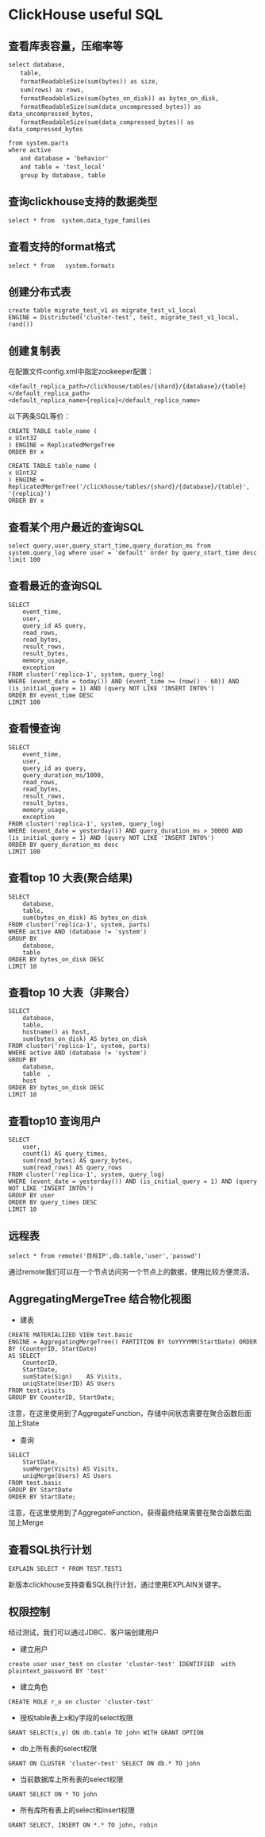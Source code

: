 # ClickHouse useful SQL

## 查看库表容量，压缩率等
```
select database,
　　table,
　　formatReadableSize(sum(bytes)) as size,
　　sum(rows) as rows,
　　formatReadableSize(sum(bytes_on_disk)) as bytes_on_disk,
　　formatReadableSize(sum(data_uncompressed_bytes)) as data_uncompressed_bytes,
　　formatReadableSize(sum(data_compressed_bytes)) as data_compressed_bytes

from system.parts
where active
　　and database = 'behavior'
　　and table = 'test_local'
　　group by database, table
```

## 查询clickhouse支持的数据类型
```
select * from  system.data_type_families 
```

## 查看支持的format格式
```
select * from   system.formats 
```

## 创建分布式表
```
create table migrate_test_v1 as migrate_test_v1_local 
ENGINE = Distributed('cluster-test', test, migrate_test_v1_local, rand())
```

## 创建复制表

在配置文件config.xml中指定zookeeper配置：
```
<default_replica_path>/clickhouse/tables/{shard}/{database}/{table}</default_replica_path>
<default_replica_name>{replica}</default_replica_name>
```
以下两条SQL等价：
```
CREATE TABLE table_name (
x UInt32
) ENGINE = ReplicatedMergeTree
ORDER BY x
```
```
CREATE TABLE table_name (
x UInt32
) ENGINE = ReplicatedMergeTree('/clickhouse/tables/{shard}/{database}/{table}', '{replica}')
ORDER BY x
```
## 查看某个用户最近的查询SQL
```
select query,user,query_start_time,query_duration_ms from system.query_log where user = 'default' order by query_start_time desc limit 100 
```
## 查看最近的查询SQL
```
SELECT   
    event_time,   
    user,   
    query_id AS query,   
    read_rows,   
    read_bytes,   
    result_rows,   
    result_bytes,   
    memory_usage,   
    exception  
FROM cluster('replica-1', system, query_log)  
WHERE (event_date = today()) AND (event_time >= (now() - 60)) AND (is_initial_query = 1) AND (query NOT LIKE 'INSERT INTO%')  
ORDER BY event_time DESC  
LIMIT 100  
```
## 查看慢查询
```
SELECT   
    event_time,   
    user,   
    query_id as query,  
    query_duration_ms/1000,
    read_rows,   
    read_bytes,   
    result_rows,   
    result_bytes,   
    memory_usage,   
    exception  
FROM cluster('replica-1', system, query_log)  
WHERE (event_date = yesterday()) AND query_duration_ms > 30000 AND (is_initial_query = 1) AND (query NOT LIKE 'INSERT INTO%')  
ORDER BY query_duration_ms desc  
LIMIT 100  
```

## 查看top 10 大表(聚合结果)
```
SELECT   
    database,   
    table,   
    sum(bytes_on_disk) AS bytes_on_disk  
FROM cluster('replica-1', system, parts)  
WHERE active AND (database != 'system')  
GROUP BY   
    database,   
    table  
ORDER BY bytes_on_disk DESC  
LIMIT 10
```

## 查看top 10 大表（非聚合）
```
SELECT   
    database,   
    table,   
    hostname() as host,
    sum(bytes_on_disk) AS bytes_on_disk  
FROM cluster('replica-1', system, parts)  
WHERE active AND (database != 'system')  
GROUP BY   
    database,   
    table  ,
    host 
ORDER BY bytes_on_disk DESC
LIMIT 10
```
## 查看top10 查询用户
```
SELECT   
    user,   
    count(1) AS query_times,   
    sum(read_bytes) AS query_bytes,   
    sum(read_rows) AS query_rows  
FROM cluster('replica-1', system, query_log)  
WHERE (event_date = yesterday()) AND (is_initial_query = 1) AND (query NOT LIKE 'INSERT INTO%')  
GROUP BY user  
ORDER BY query_times DESC  
LIMIT 10
```

## 远程表
```
select * from remote('目标IP',db.table,'user','passwd')
```
通过remote我们可以在一个节点访问另一个节点上的数据，使用比较方便灵活。

## AggregatingMergeTree 结合物化视图
- 建表
```
CREATE MATERIALIZED VIEW test.basic
ENGINE = AggregatingMergeTree() PARTITION BY toYYYYMM(StartDate) ORDER BY (CounterID, StartDate)
AS SELECT
    CounterID,
    StartDate,
    sumState(Sign)    AS Visits,
    uniqState(UserID) AS Users
FROM test.visits
GROUP BY CounterID, StartDate;
```
注意，在这里使用到了AggregateFunction，存储中间状态需要在聚合函数后面加上State
- 查询
```
SELECT
    StartDate,
    sumMerge(Visits) AS Visits,
    uniqMerge(Users) AS Users
FROM test.basic
GROUP BY StartDate
ORDER BY StartDate;
```
注意，在这里使用到了AggregateFunction，获得最终结果需要在聚合函数后面加上Merge

## 查看SQL执行计划

```
EXPLAIN SELECT * FROM TEST.TEST1
```
新版本clickhouse支持查看SQL执行计划，通过使用EXPLAIN关键字。

## 权限控制
经过测试，我们可以通过JDBC、客户端创建用户

- 建立用户
```
create user user_test on cluster 'cluster-test' IDENTIFIED  with plaintext_password BY 'test'  
```
- 建立角色
```
CREATE ROLE r_o on cluster 'cluster-test'
```
- 授权table表上x和y字段的select权限
```
GRANT SELECT(x,y) ON db.table TO john WITH GRANT OPTION  
```
- db上所有表的select权限
```
GRANT ON CLUSTER 'cluster-test' SELECT ON db.* TO john 
```
- 当前数据库上所有表的select权限
```
GRANT SELECT ON * TO john  
```

- 所有库所有表上的select和insert权限
```
GRANT SELECT, INSERT ON *.* TO john, robin 
```
